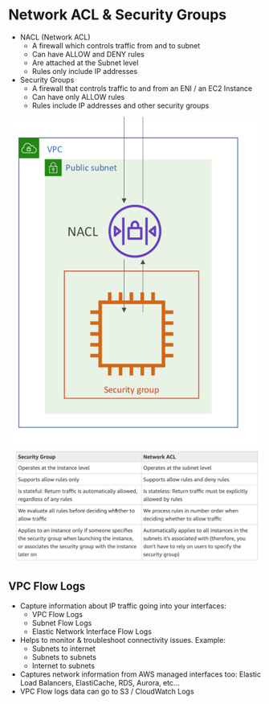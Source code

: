 # Network ACL & Security Groups

* NACL (Network ACL)
  * A firewall which controls traffic from and to subnet
  * Can have ALLOW and DENY rules
  * Are attached at the Subnet level
  * Rules only include IP addresses
* Security Groups
  * A firewall that controls traffic to and from an ENI / an EC2 Instance
  * Can have only ALLOW rules
  * Rules include IP addresses and other security groups

![NACL](images/NACL.png)
![NACLvsSG](images/NACLvsSG.png)

## VPC Flow Logs

* Capture information about IP traffic going into your interfaces:
  * VPC Flow Logs
  * Subnet Flow Logs
  * Elastic Network Interface Flow Logs
* Helps to monitor & troubleshoot connectivity issues. Example:
  * Subnets to internet
  * Subnets to subnets
  * Internet to subnets
* Captures network information from AWS managed interfaces too: Elastic Load Balancers, ElastiCache, RDS, Aurora, etc...
* VPC Flow logs data can go to S3 / CloudWatch Logs
